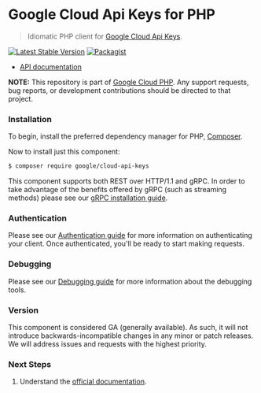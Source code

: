 # Google Cloud Api Keys for PHP

> Idiomatic PHP client for [Google Cloud Api Keys](https://cloud.google.com/api-keys).

[![Latest Stable Version](https://poser.pugx.org/google/cloud-api-keys/v/stable)](https://packagist.org/packages/google/cloud-api-keys) [![Packagist](https://img.shields.io/packagist/dm/google/cloud-api-keys.svg)](https://packagist.org/packages/google/cloud-api-keys)

* [API documentation](https://cloud.google.com/php/docs/reference/cloud-api-keys/latest)

**NOTE:** This repository is part of [Google Cloud PHP](https://github.com/googleapis/google-cloud-php). Any
support requests, bug reports, or development contributions should be directed to
that project.

### Installation

To begin, install the preferred dependency manager for PHP, [Composer](https://getcomposer.org/).

Now to install just this component:

```sh
$ composer require google/cloud-api-keys
```

This component supports both REST over HTTP/1.1 and gRPC. In order to take advantage of the benefits offered by gRPC (such as streaming methods)
please see our [gRPC installation guide](https://cloud.google.com/php/grpc).

### Authentication

Please see our [Authentication guide](https://github.com/googleapis/google-cloud-php/blob/main/AUTHENTICATION.md) for more information
on authenticating your client. Once authenticated, you'll be ready to start making requests.

### Debugging

Please see our [Debugging guide](https://github.com/googleapis/google-cloud-php/blob/main/DEBUG.md)
for more information about the debugging tools.

### Version

This component is considered GA (generally available). As such, it will not introduce backwards-incompatible changes in
any minor or patch releases. We will address issues and requests with the highest priority.

### Next Steps

1. Understand the [official documentation](https://cloud.google.com/api-keys/docs).
